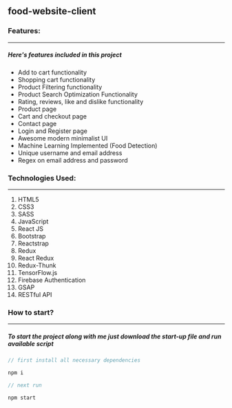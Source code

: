 ## food-website-client

### Features:

---

##### Here's features included in this project

- Add to cart functionality
- Shopping cart functionality
- Product Filtering functionality
- Product Search Optimization Functionality
- Rating, reviews, like and dislike functionality
- Product page
- Cart and checkout page
- Contact page
- Login and Register page
- Awesome modern minimalist UI
- Machine Learning Implemented (Food Detection)
- Unique username and email address
- Regex on email address and password

### Technologies Used:

---

1. HTML5 
2. CSS3
3. SASS 
4. JavaScript 
5. React JS 
6. Bootstrap 
7. Reactstrap 
8. Redux 
9. React Redux 
10. Redux-Thunk 
11. TensorFlow.js 
13. Firebase Authentication 
14. GSAP 
15. RESTful API

### How to start?

---

##### To start the project along with me just download the start-up file and run available script

```javascript
// first install all necessary dependencies

npm i

// next run

npm start

```
